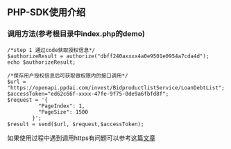 ## PHP-SDK使用介绍

### 调用方法(参考根目录中index.php的demo)
```
/*step 1 通过code获取授权信息*/
$authorizeResult = authorize("dbff240axxxx4a0e9501e0954a7cda4d");
echo $authorizeResult;

/*保存用户授权信息后可获取做权限内的接口调用*/
$url = "https://openapi.ppdai.com/invest/BidproductlistService/LoanDebtList";
$accessToken="ed62c66f-xxxx-47fe-9f75-0de9a6fbfd8f";
$request = '{
          "PageIndex": 1,
          "PageSize": 1500
        }';
$result = send($url, $request,$accessToken);
```
如果使用过程中遇到调用https有问题可以参考这篇[文章](http://unitstep.net/blog/2009/05/05/using-curl-in-php-to-access-https-ssltls-protected-sites/)
